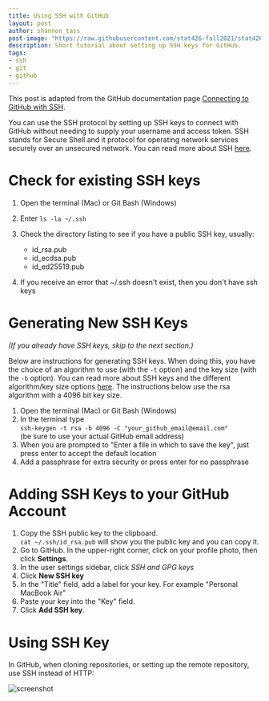 ```yaml
---
title: Using SSH with GitHub
layout: post
author: shannon_tass
post-image: "https://raw.githubusercontent.com/stat426-fall2021/stat426-fall2021.github.io/01691d6f3977d01eb138982573d1ae44381f9adf/assets/images/blogimages/github-ssh.png"
description: Short tutorial about setting up SSH keys for GitHub.
tags:
- ssh
- git
- github
---
```



This post is adapted from the GitHub documentation page
[Connecting to GitHub with SSH](https://docs.github.com/en/github/authenticating-to-github/connecting-to-github-with-ssh).

You can use the SSH protocol by setting up SSH keys to connect with GitHub without
needing to supply your username and access token.  SSH stands for Secure Shell
and it protocol for operating network services securely over an unsecured network.
You can read more about SSH [here](https://en.wikipedia.org/wiki/Secure_Shell).

# Check for existing SSH keys
1. Open the terminal (Mac) or Git Bash (Windows)
2. Enter ```ls -la ~/.ssh```
3. Check the directory listing to see if you have a public SSH key, usually:  

   * id_rsa.pub
   * id_ecdsa.pub
   * id_ed25519.pub

4. If you receive an error that ~/.ssh doesn't exist, then you don't have ssh keys

# Generating New SSH Keys
*(If you already have SSH keys, skip to the next section.)*

Below are instructions for generating SSH keys.  When doing this, you have the choice of an algorithm to use (with the `-t` option) and the key size (with the `-b` option).  You can read more about SSH keys and the different algorithm/key size options [here](https://www.ssh.com/academy/ssh/keygen).  The instructions below use the rsa algorithm with a 4096 bit key size.


1. Open the terminal (Mac) or Git Bash (Windows)
2. In the terminal type  
```ssh-keygen -t rsa -b 4096 -C "your_github_email@email.com"```   
(be sure to use your actual GitHub email address)
3. When you are prompted to "Enter a file in which to save the key", just press enter to accept the default location
4.  Add a passphrase for extra security or press enter for no passphrase

# Adding SSH Keys to your GitHub Account

1. Copy the SSH public key to the clipboard.  
```cat ~/.ssh/id_rsa.pub```
will show you the public key and you can copy it.
2. Go to GitHub.  In the upper-right corner, click on your profile photo, then click **Settings**.  
3. In the user settings sidebar, click *SSH and GPG keys*
4. Click **New SSH key**
5. In the "Title" field, add a label for your key.  For example "Personal MacBook Air"
6. Paste your key into the "Key" field.
7. Click **Add SSH key**.

# Using SSH Key
In GitHub, when cloning repositories, or setting up the remote repository, use SSH instead of HTTP:

![screenshot](/assets/images/blogimages/github-ssh.png)
